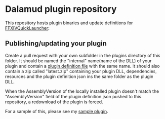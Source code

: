 # Dalamud plugin repository

This repository hosts plugin binaries and update definitions for [FFXIVQuickLauncher](https://github.com/goaaats/FFXIVQuickLauncher):

## Publishing/updating your plugin

Create a pull request with your own subfolder in the plugins directory of this folder. It should be named the "internal" name(name of the DLL) of your plugin and contain a [plugin definition file](https://github.com/goaaats/DalamudPlugins/blob/master/plugins/owofy/owofy.json) with the same name.
It should also contain a zip called "latest.zip" containing your plugin DLL, dependencies, resources and the plugin definition json ins the same folder as the plugin DLL.

When the AssemblyVersion of the locally installed plugin doesn't match the "AssemblyVersion" field of the plugin definition json pushed to this repository, a redownload of the plugin is forced.

For a sample of this, please see my [sample plugin](https://github.com/goaaats/DalamudPlugins/blob/master/plugins/owofy).
